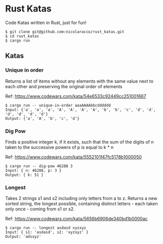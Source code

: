 # Rust Katas

Code Katas written in Rust, just for fun!

```
$ git clone git@github.com:nicolaracco/rust_katas.git
$ cd rust_katas
$ cargo run
```

## Katas

### Unique in order

Returns a list of items without any elements with the same value next to each other and preserving the original order of elements

Ref: https://www.codewars.com/kata/54e6533c92449cc251001667

```
$ cargo run -- unique-in-order aaaAAAAbbcdddddd
Input: {'a', 'a', 'a', 'A', 'A', 'A', 'A', 'b', 'b', 'c', 'd', 'd', 'd', 'd', 'd', 'd'}
Output: {'a', 'A', 'b', 'c', 'd'}
```

### Dig Pow

Finds a positive integer k, if it exists, such that the sum of the digits of n taken to the successive powers of p is equal to k \* n

Ref: https://www.codewars.com/kata/5552101f47fc5178b1000050

```
$ cargo run -- dig-pow 46288 3
Input: { n: 46288, p: 3 }
Output: { k: 51 }
```

### Longest

Takes 2 strings s1 and s2 including only letters from a to z. Returns a new sorted string, the longest possible, containing distinct letters - each taken only once - coming from s1 or s2.

Ref: https://www.codewars.com/kata/5656b6906de340bd1b0000ac

```
$ cargo run -- longest asdasd xyzxyz
Input: { s1: 'asdasd', s2: 'xyzxyz' }
Output: 'adsxyz'
```
